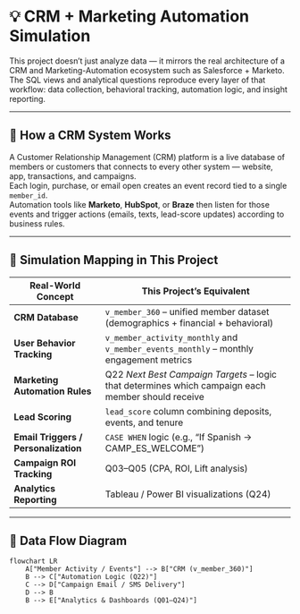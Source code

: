 # 💡 CRM + Marketing Automation Simulation

This project doesn’t just analyze data — it mirrors the real architecture of a CRM and Marketing-Automation ecosystem such as Salesforce + Marketo.  
The SQL views and analytical questions reproduce every layer of that workflow: data collection, behavioral tracking, automation logic, and insight reporting.

---

## 🧱 How a CRM System Works

A Customer Relationship Management (CRM) platform is a live database of members or customers that connects to every other system — website, app, transactions, and campaigns.  
Each login, purchase, or email open creates an event record tied to a single `member_id`.  
Automation tools like **Marketo**, **HubSpot**, or **Braze** then listen for those events and trigger actions (emails, texts, lead-score updates) according to business rules.

---

## 🧩 Simulation Mapping in This Project

| Real-World Concept | This Project’s Equivalent |
|--------------------|---------------------------|
| **CRM Database** | `v_member_360` – unified member dataset (demographics + financial + behavioral) |
| **User Behavior Tracking** | `v_member_activity_monthly` and `v_member_events_monthly` – monthly engagement metrics |
| **Marketing Automation Rules** | Q22 *Next Best Campaign Targets* – logic that determines which campaign each member should receive |
| **Lead Scoring** | `lead_score` column combining deposits, events, and tenure |
| **Email Triggers / Personalization** | `CASE WHEN` logic (e.g., “If Spanish → CAMP_ES_WELCOME”) |
| **Campaign ROI Tracking** | Q03–Q05 (CPA, ROI, Lift analysis) |
| **Analytics Reporting** | Tableau / Power BI visualizations (Q24) |

---

## 🧠 Data Flow Diagram

```mermaid
flowchart LR
    A["Member Activity / Events"] --> B["CRM (v_member_360)"]
    B --> C["Automation Logic (Q22)"]
    C --> D["Campaign Email / SMS Delivery"]
    D --> B
    B --> E["Analytics & Dashboards (Q01–Q24)"]
